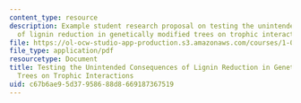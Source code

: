 ```yaml
---
content_type: resource
description: Example student research proposal on testing the unintended consequences
  of lignin reduction in genetically modified trees on trophic interactions.
file: https://ol-ocw-studio-app-production.s3.amazonaws.com/courses/1-018j-ecology-i-the-earth-system-fall-2009/c67b6ae95d37958688d8669187367519_MIT1_018JF09_sw_paper2.pdf
file_type: application/pdf
resourcetype: Document
title: Testing the Unintended Consequences of Lignin Reduction in Genetically Modified
  Trees on Trophic Interactions
uid: c67b6ae9-5d37-9586-88d8-669187367519
---
```

